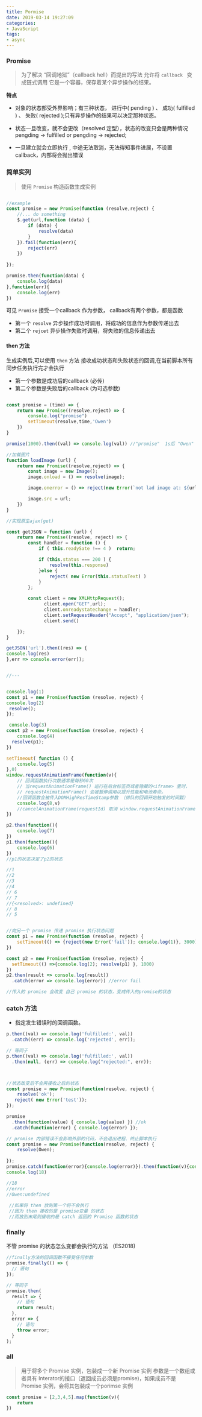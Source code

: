 ```yaml
---
title: Pormise
date: 2019-03-14 19:27:09
categories:
- JavaScript
tags: 
- async
---
```


### Promise

> 为了解决 “回调地狱”（callback hell）而提出的写法
> 允许将 `callback ` 变成链式调用
> 它是一个容器，保存着某个异步操作的结果。

**特点**
- 对象的状态部受外界影响；有三种状态， 进行中( pending ) 、 成功( fulfilled ) 、 失败( rejected );只有异步操作的结果可以决定那种状态。

- 状态一旦改变，就不会更改（resolved 定型），状态的改变只会是两种情况 pengding -> fulfilled or pengding -> rejected;

- <label>  一旦建立就会立即执行 </label>, 中途无法取消，无法得知事件进展，不设置callback，内部将会抛出错误

### 简单实列
> 使用 `Promise` 构造函数生成实例
```javascript

//example
const promise = new Promise(function (resolve,reject) {
    //... do something
    $.get(url,function (data) {
        if (data) {
            resolve(data)
        } 
    }).fail(function(err){
        reject(err)
    })
    
});

promise.then(function(data) {
    console.log(data)
},function(err){
    console.log(err)
})

```
可见 `Promise` 接受一个callback 作为参数， callback有两个参数，都是函数
- 第一个 `resolve` 异步操作成功时调用，将成功的信息作为参数传递出去
- 第二个 `rejcet` 异步操作失败时调用，将失败的信息传递出去

#### then 方法
生成实例后,可以使用 `then` 方法 接收成功状态和失败状态的回调,<label>在当前脚本所有同步任务执行完才会执行</label>
- 第一个参数是成功后的callback (必传)
- 第二个参数是失败后的callback (为可选参数)

```javascript

const promise = (time) => {
    return new Promise((resolve,reject) => {
        console.log("promise")
        setTimeout(resolve,time,'Owen')
    })
}

promise(1000).then((val) => console.log(val)) //"promise"  1s后 "Owen"

//加载图片
function loadImage (url) {
    return new Promise((resolve,reject) => {
        const image = new Image();
        image.onload = () => resolve(image);

        image.onerror = () => reject(new Error(`not lad image at: ${url}`))

        image.src = url;
    })
}

//实现原生ajax(get)

const getJSON = function (url) {
    return new Promise((resolve, reject) => {
        const handler = function () {
            if ( this.readySate !== 4 )  return;

            if (this.status === 200 ) {
                resolve(this.response)
            }else {
                reject( new Error(this.statusText) )
            }
        };

        const client = new XMLHttpRequest();
              client.open("GET",url);
              client.onreadystatechange = handler;
              client.setRequestHeader("Accept", "application/json");
              client.send()

    });
}

getJSON('url').then((res) => {
console.log(res)
},err => console.error(err));


//---


console.log(1)
const p1 = new Promise(function (resolve, reject) {
console.log(2)
 resolve();
});

 console.log(3)
const p2 = new Promise(function (resolve, reject) {
    console.log(4)
  resolve(p1);
})

setTimeout( function () {
    console.log(5)
},0)
window.requestAnimationFrame(function(v){
    // 回调函数执行次数通常是每秒60次
    // 当requestAnimationFrame() 运行在后台标签页或者隐藏的<iframe> 里时，
    // requestAnimationFrame() 会被暂停调用以提升性能和电池寿命。
    //回调函数会被传入DOMHighResTimeStamp参数 （排队的回调开始触发的时间戳）
    console.log(8,v)
    //cancel​Animation​Frame(requestId) 取消 window.requestAnimationFrame
})

p2.then(function(){
    console.log(7)
})
p1.then(function(){
    console.log(6)
})
//p1的状态决定了p2的状态

//1
//2
//3
//4
// 6
// 7
//{<resolved>: undefined}
// 8
// 5


//向另一个 promise 传递 promise 执行状态问题
const p1 = new Promise(function (resolve, reject) {
    setTimeout(() => {reject(new Error('fail')); console.log(1)}, 3000)
})

const p2 = new Promise(function (resolve, reject) {
  setTimeout(() =>{console.log(2); resolve(p1) }, 1000)
})
p2.then(result => console.log(result))
  .catch(error => console.log(error)) //error fail

//传入的 promise 会改变 自己 promise 的状态，变成传入的promise的状态
```
### catch 方法

- 指定发生错误时的回调函数。
```javascript
p.then((val) => console.log('fulfilled:', val))
  .catch((err) => console.log('rejected', err));

// 等同于
p.then((val) => console.log('fulfilled:', val))
  .then(null, (err) => console.log("rejected:", err));



//状态改变后不会再接收之后的状态
const promise = new Promise(function(resolve, reject) {
    resolve('ok');
   reject( new Error('test'));
});

promise
  .then(function(value) { console.log(value) }) //ok
  .catch(function(error) { console.log(error) });

// promise 内部错误不会影响外部的代码，不会退出进程、终止脚本执行
const promise = new Promise(function(resolve, reject) {
    resolve(Owen);
  
});
promise.catch(function(error){console.log(error)}).then(function(v){console.log('Owen:' + v)})
console.log(18)

//18
//error
//Owen:undefined 
 
 //如果将 then 放到第一个将不会执行
 //因为 then 接收的是 promise变量 的状态
 //而放到末尾则接收的是 catch 返回的 Promise 函数的状态

 ```

 ### finally

 不管 promise 的状态怎么变都会执行的方法 （ES2018)
```javascript
//finally方法的回调函数不接受任何参数
promise.finally(() => {
  // 语句
});

// 等同于
promise.then(
  result => {
    // 语句
    return result;
  },
  error => {
    // 语句
    throw error;
  }
);
```

### all

> 用于将多个 Promise 实例，包装成一个新 Promise 实例
> 参数是一个数组或者具有 Interator的接口（返回成员必须是promise)，如果成员不是 Promise 实例，会将其包装成一个porimse 实例
```javascript
const promise = [2,3,4,5].map(function(v){
    return 
})

```